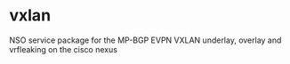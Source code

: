 # vxlan
NSO service package for the MP-BGP EVPN VXLAN underlay, overlay and vrfleaking on the cisco nexus
